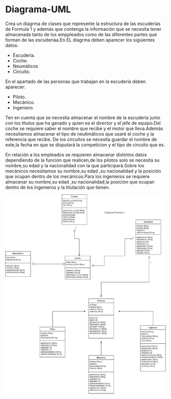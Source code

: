# Diagrama-UML

Crea un diagrma de clases que represente la estructura de las  escuderías de Formula 1 y además que contenga la información que se necesita tener almacenada tanto de los emppleados como de las diferentes partes que forman de las escuderíaa.En EL diagrma deben aparecer los siguientes datos:

- Escudería.
- Coche.
- Neumáticos
- Circuito.

 En el apartado de las personas que trabajan en la escudería deben aparecer:
- Piloto.
- Mecánico.
- Ingeniero.


Ten en cuenta que se necestia almacenar el nombre de la escudería junto con los titulos que ha ganado y quien es el director y el jefe de equipo.Del coche se requiere saber el nombre que recibe y el motor que lleva.Además necesitamos almacenar el tipo de neutimáticos que usaré el coche y la referencia que recibe.
De los circuitos se necesita guardar el nombre de este,la fecha en que se disputará la competicion y el tipo de circuito que es.

En relación a los empleados se requieren almacenar distintos datos dependiendo de la funcion que realicen,de los pilotos solo se necesita su nombre,su edad y la nacionalidad con la que participará.Sobre los mecánicos necesitamos su nombre,su edad ,su nacionalidad y la posición que ocupan dentro de los mecánicos.Para los ingenieros se requiere almacenar su nombre,su edad ,su nacionalidad,la posición que ocupan dentro de los ingenieros y la titulación que tienen.

![](https://github.com/zazi479/Diagrama-UML/blob/905948688672c07ab442beda83a22330c9b79136/diagrama%20uml%20F1_.jpg)
